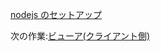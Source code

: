 [nodejs のセットアップ](/ja-JP/viewer/nodejs.md ':include :type=markdown')

次の作業:[ビューア(クライアント側)](/ja-JP/viewer/2legged/ui)